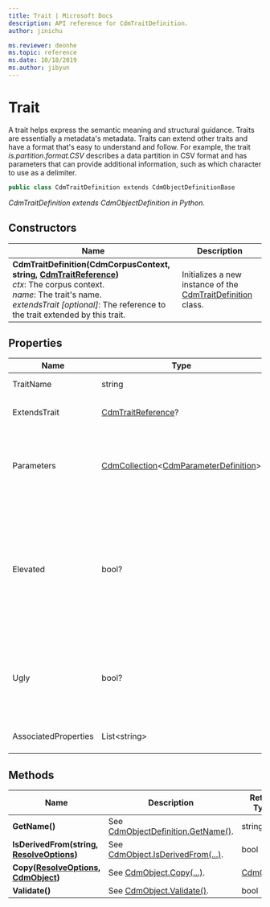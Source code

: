 ```yaml
---
title: Trait | Microsoft Docs
description: API reference for CdmTraitDefinition.
author: jinichu

ms.reviewer: deonhe 
ms.topic: reference 
ms.date: 10/18/2019
ms.author: jibyun
---
```


# Trait 

A trait helps express the semantic meaning and structural guidance. Traits are essentially a metadata's metadata. Traits can extend other traits and have a format that's easy to understand and follow. For example, the trait *is.partition.format.CSV* describes a data partition in CSV format and has parameters that can provide additional information, such as which character to use as a delimiter.

```csharp
public class CdmTraitDefinition extends CdmObjectDefinitionBase
```
*CdmTraitDefinition extends CdmObjectDefinition in Python.*

## Constructors
|Name|Description|
|---|---|
|**CdmTraitDefinition(CdmCorpusContext, string, [CdmTraitReference](traitreference.md))**<br/>*ctx*: The corpus context.<br/>*name*: The trait's name.<br/>*extendsTrait [optional]*: The reference to the trait extended by this trait.|Initializes a new instance of the [CdmTraitDefinition](trait.md) class.|

## Properties
|Name|Type|Description|
|---|---|---|
|TraitName|string|The trait's name.|
|ExtendsTrait|[CdmTraitReference](traitreference.md)?|The trait extended by this trait.|
|Parameters|[CdmCollection](collection.md)\<[CdmParameterDefinition](parameter.md)>|The trait's parameters, for holding values or settings with the trait.|
|Elevated|bool?|Denotes whether this trait is elevated. If an attribute has an elevated trait, then that trait should also be applied to the outer entity.|
|Ugly|bool?|Denotes whether the trait is user facing (false if it's user facing, true otherwise).|
|AssociatedProperties|List\<string>|The trait's associated properties.|

## Methods
|Name|Description|Return Type|
|---|---|---|
|**GetName()**|See [CdmObjectDefinition.GetName()](cdmobjectdefinition.md#methods).|string|
|**IsDerivedFrom(string, [ResolveOptions](../utilities/resolveoptions.md))**|See [CdmObject.IsDerivedFrom(...)](cdmobject.md#methods).|bool|
|**Copy([ResolveOptions](../utilities/resolveoptions.md), [CdmObject](cdmobject.md))**|See [CdmObject.Copy(...)](cdmobject.md#methods).|[CdmObject](cdmobject.md)|
|**Validate()**|See [CdmObject.Validate()](cdmobject.md#methods).|bool|


